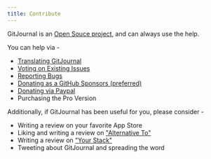 ```yaml
---
title: Contribute
---
```


GitJournal is an [Open Souce project](https://github.com/GitJournal/GitJournal), and can always use the help.

You can help via -

* [Translating GitJournal](https://poeditor.com/join/project?hash=P1vNzZ0uOJ)
* [Voting on Existing Issues](https://github.com/GitJournal/GitJournal/issues?q=is%3Aissue+is%3Aopen+sort%3Areactions-%2B1-desc)
* [Reporting Bugs](https://github.com/GitJournal/GitJournal/issues/new)
* [Donating as a GitHub Sponsors (preferred)](https://github.com/sponsors/vHanda)
* [Donating via Paypal](https://paypal.me/visheshhanda)
* Purchasing the Pro Version

Additionally, if GitJournal has been useful for you, please consider -

* Writing a review on your favorite App Store
* Liking and writing a review on ["Alternative To"](https://alternativeto.net/software/gitjournal/)
* Writing a review on ["Your Stack"](https://yourstack.com/products/gitjournal)
* Tweeting about GitJournal and spreading the word
